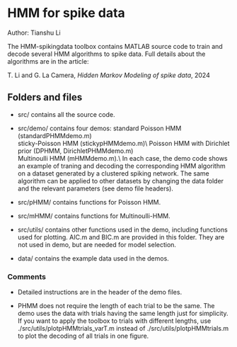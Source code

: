 # HMM for spike data

Author: Tianshu Li

The HMM-spikingdata toolbox contains MATLAB source code to train and decode several HMM algorithms to spike data. 
Full details about the algorithms are in the article:

T. Li and G. La Camera, *Hidden Markov Modeling of spike data*, 2024


## Folders and files

- src/ contains all the source code.

- src/demo/ contains four demos:
  standard Poisson HMM (standardPHMMdemo.m)\
  sticky-Poisson HMM (stickypHMMdemo.m)\ 
  Poisson HMM with Dirichlet prior (DPHMM, DirichletPHMMdemo.m)\
  Multinoulli HMM (mHMMdemo.m).\ 
  In each case, the demo code shows an example of traning and decoding the corresponding HMM algorithm on a dataset 
  generated by a clustered spiking network. The same algorithm can be applied to other datasets by changing 
  the data folder and the relevant parameters (see demo file headers).
    
- src/pHMM/ contains functions for Poisson HMM.
    
- src/mHMM/ contains functions for Multinoulli-HMM.
    
- src/utils/ contains other functions used in the demo, including functions used for plotting. 
  AIC.m and BIC.m are provided in this folder. They are not used in demo, but are needed for model selection.

- data/ contains the example data used in the demos.
    

### Comments
    
- Detailed instructions are in the header of the demo files.
    
- PHMM does not require the length of each trial to be the same. 
    The demo uses the data with trials having the same length just for simplicity. 
    If you want to apply the toolbox to trials with different lengths, use 
    ./src/utils/plotpHMMtrials_varT.m instead of ./src/utils/plotpHMMtrials.m to plot the decoding 
    of all trials in one figure.
